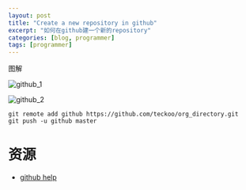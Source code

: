 ```yaml
---
layout: post
title: "Create a new repository in github"
excerpt: "如何在github建一个新的repository"
categories: [blog, programmer]
tags: [programmer]
---
```


图解

<img src="http://farm3.staticflickr.com/2862/10485263463_772522502c_z.jpg"
alt="github_1">


<img src="http://farm8.staticflickr.com/7394/10485263313_0ec2497999_z.jpg"
alt="github_2">

    git remote add github https://github.com/teckoo/org_directory.git
    git push -u github master


资源
========
 * [github help](https://help.github.com/)


